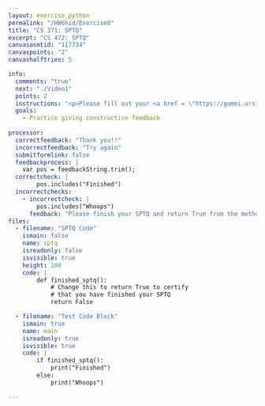 ```yaml
---
layout: exercise_python
permalink: "/HW6hid/Exercise0"
title: "CS 371: SPTQ"
excerpt: "CS 472: SPTQ"
canvasasmtid: "117734"
canvaspoints: "2"
canvashalftries: 5

info:
  comments: "true"
  next: "./Video1"
  points: 2
  instructions: "<p>Please fill out your <a href = \"https://gummi.ursinus.edu/Blue\">SPTQ</a> for the course.  To certify that you have finished, change the method <code>finished_sptq()</code> to return True.</p><p>As a general note, giving and receiving feedback are practiced skills, and we're not born with these skills.  In this exercise, you will practice giving constructive feedback.  Constructive feedback should be both <code>specific</code> and <code>actionable</code>.  If you feel positive about something in the course, say why specifically and what I should keep doing.  If it's negative, say why specifically and what I might do differently.</p>"
  goals:
    - Practice giving constructive feedback
    
processor:  
  correctfeedback: "Thank you!!" 
  incorrectfeedback: "Try again"
  submitformlink: false
  feedbackprocess: | 
    var pos = feedbackString.trim();
  correctcheck: |
        pos.includes("Finished")
  incorrectchecks:
    - incorrectcheck: |
        pos.includes("Whoops")
      feedback: "Please finish your SPTQ and return True from the method once you have done so"
files:
  - filename: "SPTQ Code"
    ismain: false
    name: sptq
    isreadonly: false
    isvisible: true
    height: 100
    code: |
        def finished_sptq():
            # Change this to return True to certify
            # that you have finished your SPTQ
            return False

  - filename: "Test Code Block"
    ismain: true
    name: main
    isreadonly: true
    isvisible: true
    code: |
        if finished_sptq():
            print("Finished")
        else:
            print("Whoops")

---
```


